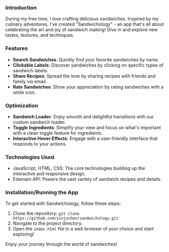### Introduction
During my free time, I love crafting delicious sandwiches. Inspired by my culinary adventures, I've created "Sandwichology" - an app that's all about celebrating the art and joy of sandwich making! Dive in and explore new tastes, textures, and techniques.

### Features
- **Search Sandwiches**: Quickly find your favorite sandwiches by name.
- **Clickable Labels**: Discover sandwiches by clicking on specific types of sandwich labels.
- **Share Recipes**: Spread the love by sharing recipes with friends and family via email.
- **Rate Sandwiches**: Show your appreciation by rating sandwiches with a smile icon.

### Optimization
- **Sandwich Loader**: Enjoy smooth and delightful transitions with our custom sandwich loader.
- **Toggle Ingredients**: Simplify your view and focus on what's important with a clean toggle feature for ingredients.
- **Interactive Hover Effects**: Engage with a user-friendly interface that responds to your actions.

### Technologies Used
- JavaScript, HTML, CSS: The core technologies building up the interactive and responsive design.
- Edamam API: Powers the vast variety of sandwich recipes and details.

### Installation/Running the App
To get started with Sandwichology, follow these steps:

1. Clone the repository: `git clone https://github.com/yinjuchen/sandwichology.git`
2. Navigate to the project directory.
3. Open the `index.html` file in a web browser of your choice and start exploring!

Enjoy your journey through the world of sandwiches!
